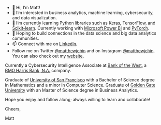 - 👋 Hi, I’m Matt!
- 👀 I’m interested in business analytics, machine learning, cybersecurity, and data visualization. 
- 🌱 I’m currently learning [Python](https://www.python.org/doc/) libraries such as [Keras](https://keras.io), [TensorFlow](https://www.tensorflow.org/), and [Scikit-learn](https://scikit-learn.org/). Currently working with [Microsoft Power BI](https://powerbi.microsoft.com/en-us/) and [PyTorch](https://pytorch.org/). 
- 💞️ Hoping to build connections in the data science and big data analytics communities. 
- 📫 Connect with me on [LinkedIn](https://www.linkedin.com/in/matthew-j-chin/).
- Follow me on Twitter [@matthewjchin](https://www.twitter.com/matthewjchin) and on Instagram [@matthewjchin](https://www.instagram.com/matthewjchin/). You can also check out my [website](https://www.matthewjchin.com/).

Currently a Cybersecurity Intelligence Associate at [Bank of the West](https://www.bankofthewest.com/), a [BMO Harris Bank, N.A.](https://www.bmo.com/en-us/main/personal/) company. 

Graduate of [University of San Francisco](https://www.usfca.edu/) with a Bachelor of Science degree in Mathematics and a minor in Computer Science. 
Graduate of [Golden Gate University](https://www.ggu.edu/) with an Master of Science degree in Business Analytics. 

Hope you enjoy and follow along; always willing to learn and collaborate!


Cheers,

Matt
